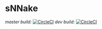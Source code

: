 # sNNake
_master build:_ [![CircleCI](https://circleci.com/gh/tommaso1311/sNNake.svg?style=svg)](https://circleci.com/gh/tommaso1311/sNNake)
_dev build:_ [![CircleCI](https://circleci.com/gh/tommaso1311/sNNake/tree/dev.svg?style=svg)](https://circleci.com/gh/tommaso1311/sNNake/tree/dev)
